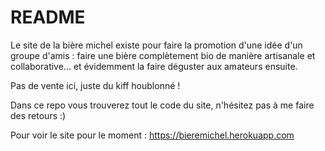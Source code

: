 # README

Le site de la bière michel existe pour faire la promotion d'une idée d'un groupe d'amis : faire une bière complètement bio de manière artisanale et collaborative... et évidemment la faire déguster aux amateurs ensuite.

Pas de vente ici, juste du kiff houblonné !

Dans ce repo vous trouverez tout le code du site, n'hésitez pas à me faire des retours :)

Pour voir le site pour le moment :
https://bieremichel.herokuapp.com
